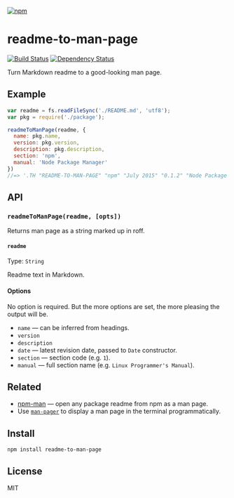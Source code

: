 [![npm](https://nodei.co/npm/readme-to-man-page.png)](https://npmjs.com/package/readme-to-man-page)

# readme-to-man-page

[![Build Status][travis-badge]][travis] [![Dependency Status][david-badge]][david]

Turn Markdown readme to a good-looking man page.

[travis]: https://travis-ci.org/eush77/readme-to-man-page
[travis-badge]: https://travis-ci.org/eush77/readme-to-man-page.svg
[david]: https://david-dm.org/eush77/readme-to-man-page
[david-badge]: https://david-dm.org/eush77/readme-to-man-page.png

## Example

```js
var readme = fs.readFileSync('./README.md', 'utf8');
var pkg = require('./package');

readmeToManPage(readme, {
  name: pkg.name,
  version: pkg.version,
  description: pkg.description,
  section: 'npm',
  manual: 'Node Package Manager'
})
//=> '.TH "README-TO-MAN-PAGE" "npm" "July 2015" "0.1.2" "Node Package Manager"\n.SH "NAME"\n\\f...'
```

## API

### `readmeToManPage(readme, [opts])`

Returns man page as a string marked up in roff.

#### `readme`

Type: `String` <br>

Readme text in Markdown.

#### Options

No option is required. But the more options are set, the more pleasing the output will be.

- `name` — can be inferred from headings.
- `version`
- `description`
- `date` — latest revision date, passed to `Date` constructor.
- `section` — section code (e.g. `1`).
- `manual` — full section name (e.g. `Linux Programmer's Manual`).

## Related

- [npm-man] — open any package readme from npm as a man page.
- Use [`man-pager`][man-pager] to display a man page in the terminal programmatically.

[npm-man]: https://github.com/eush77/npm-man
[man-pager]: https://github.com/eush77/man-pager

## Install

```
npm install readme-to-man-page
```

## License

MIT
